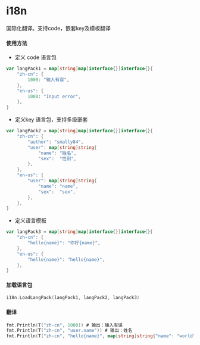 # i18n

国际化翻译。支持code，嵌套key及模板翻译


#### 使用方法

* 定义 code 语言包

```go
var langPack1 = map[string]map[interface{}]interface{}{
	"zh-cn": {
		1000: "输入有误",
	},
	"en-us": {
		1000: "Input error",
	},
}
```

* 定义key 语言包，支持多级嵌套

```go
var langPack2 = map[string]map[interface{}]interface{}{
	"zh-cn": {
		"author": "smally84",
		"user": map[string]string{
			"name": "姓名",
			"sex":  "性别",
		},
	},
	"en-us": {
		"user": map[string]string{
			"name": "name",
			"sex":  "sex",
		},
	},
}
```

* 定义语言模板

```go
var langPack3 = map[string]map[interface{}]interface{}{
	"zh-cn": {
		"hello{name}": "你好{name}",
	},
	"en-us": {
		"hello{name}": "hello{name}",
	},
}
```

#### 加载语言包

```go
i18n.LoadLangPack(langPack1, langPack2, langPack3)
```

#### 翻译

```go
fmt.Println(T("zh-cn", 1000)) # 输出：输入有误
fmt.Println(T("zh-cn", "user.name")) # 输出：姓名
fmt.Println(T("zh-cn", "hello{name}", map[string]string{"name": "world"})) # 输出：helloword
```
